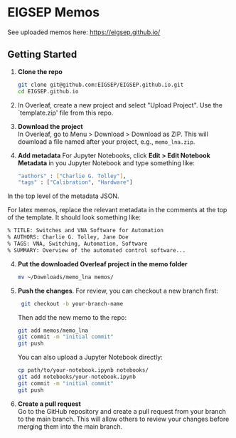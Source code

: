 # EIGSEP Memos

See uploaded memos here: https://eigsep.github.io/

## Getting Started

1. **Clone the repo**  
   ```bash
   git clone git@github.com:EIGSEP/EIGSEP.github.io.git
   cd EIGSEP.github.io

2. In Overleaf, create a new project and select "Upload Project". Use the `template.zip' file from this repo.

3. **Download the project**  
   In Overleaf, go to Menu > Download > Download as ZIP. This will download a file named after your project, e.g., `memo_lna.zip`.

4. **Add metadata**
For Jupyter Notebooks, click **Edit > Edit Notebook Metadata** in you Jupyter Notebook and type something like:
   ```bash
   "authors" : ["Charlie G. Tolley"],
   "tags" : ["Calibration", "Hardware"]
   ```

In the top level of the metadata JSON.

For latex memos, replace the relevant metadata in the comments at the top of the template. It should look something like:
```bash
% TITLE: Switches and VNA Software for Automation
% AUTHORS: Charlie G. Tolley, Jane Doe
% TAGS: VNA, Switching, Automation, Software
% SUMMARY: Overview of the automated control software...
```
4. **Put the downloaded Overleaf project in the memo folder**
   ```bash
   mv ~/Downloads/memo_lna memos/

5. **Push the changes**. For review, you can checkout a new branch first:
   ```bash
    git checkout -b your-branch-name
    ```
    
    Then add the new memo to the repo:
   ```bash
   git add memos/memo_lna
   git commit -m "initial commit"
   git push
   ```
   
   You can also upload a Jupyter Notebook directly:
   ```bash
   cp path/to/your-notebook.ipynb notebooks/
   git add notebooks/your-notebook.ipynb
   git commit -m "initial commit"
   git push
   ```
   

6. **Create a pull request**  
   Go to the GitHub repository and create a pull request from your branch to the main branch. This will allow others to review your changes before merging them into the main branch.
